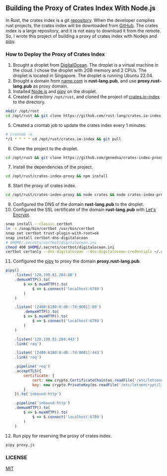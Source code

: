 ## Building the Proxy of Crates Index With Node.js

In Rust, the crates index is a git [repository](https://github.com/rust-lang/crates.io-index). When the developer complies rust projects, the crates index will be downloaded from [GitHub](https://github.com). The crates index is a large repository, and it is not easy to download it from the remote. So, I wrote this project of building a proxy of crates index with Nodejs and [pipy](https://flomesh.io).

### How to Deploy the Proxy of Crates Index

1. Brought a droplet from [DigitalOcean](https://www.digitalocean.com/). The droplet is a virtual machine in the cloud. I chose the droplet with 2GB memory and 2 CPUs. The droplet is located in Singapore. The droplet is running Ubuntu 22.04.
2. Brought a domain from [name.com](https://name.com) is **rust-lang.pub**, and use **proxy.rust-lang.pub** as proxy domain.
3. Installed [Node.js](https://nodejs.org/en/) and [pipy](https://flomesh.io) on the droplet.
4. Created a directory `/opt/rust`, and cloned the project of [crates.io-index](https://github.com/rust-lang/crates.io-index) to the directory.
```bash
mkdir /opt/rust
cd /opt/rust && git clone https://github.com/rust-lang/crates.io-index.git
```
5. Created a crontab job to update the crates index every 1 minutes.
```bash
# crontab -e
*/1 * * * * cd /opt/rust/crates.io-index && git pull
```
6. Clone the project to the droplet.
```bash
cd /opt/rust && git clone https://github.com/genedna/crates-index-proxy.git
```
7. Install the dependencies of the project.
```bash
cd /opt/rust/crates-index-proxy && npm install
```
8. Start the proxy of crates index.
```bash
cd /opt/rust/crates-index-proxy && node crates && node crates-index-proxy.js 
```
9. Configured the DNS of the domain **rust-lang.pub** to the droplet.
10. Configured the SSL certificate of the domain **rust-lang.pub** with [Let's Encrypt](https://letsencrypt.org/).
```bash
snap install --classic certbot
ln -s /snap/bin/certbot /usr/bin/certbot
snap set certbot trust-plugin-with-root=ok
snap install certbot-dns-digitalocean
# $HOME/.secrets/certbot/digitalocean.ini
chmod 400 $HOME/.secrets/certbot/digitalocean.ini
certbot certonly --dns-digitalocean --dns-digitalocean-credentials ~/.secrets/certbot/digitalocean.ini -d rust-lang.pub -d '*.rust-lang.pub'
```
11. Configured the [pipy](https://flomesh.io) to proxy the domain **proxy.rust-lang.pub**.
```javascript
pipy()
    .listen('128.199.81.204:80')
    .demuxHTTP().to(
        $ => $.muxHTTP().to(
            $ => $.connect('localhost:6789')
        )
    )

    .listen('[2400:6180:0:d0::7d:9001]:80')
        .demuxHTTP().to(
        $ => $.muxHTTP().to(
            $ => $.connect('localhost:6789')
        )
    )

    .listen('128.199.81.204:443')
    .link('req')

    .listen('[2400:6180:0:d0::7d:9001]:443')
    .link('req')

    .pipeline('req')
    .acceptTLS({
        certificate: {
            cert: new crypto.CertificateChain(os.readFile('/etc/letsencrypt/live/rust-lang.pub/fullchain.pem')),
            key: new crypto.PrivateKey(os.readFile('/etc/letsencrypt/live/rust-lang.pub/privkey.pem')),
        }
    }).to('inbound-http')

    .pipeline('inbound-http')
    .demuxHTTP().to(
        $ => $.muxHTTP().to(
            $ => $.connect('localhost:6789')
        )
    )
```
12. Run pipy for reserving the proxy of crates index.
```bash
pipy proxy.js
```

### LICENSE

[MIT](LICENSE) 